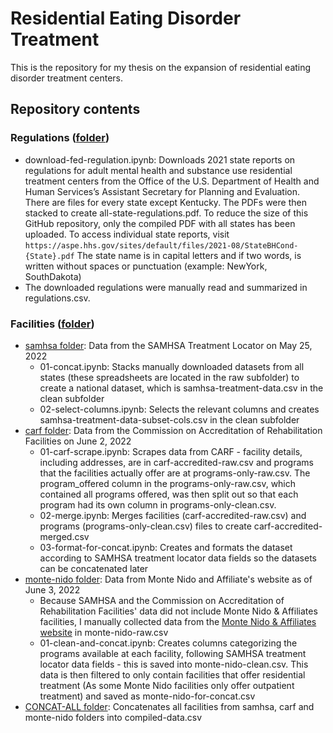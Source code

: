 # Residential Eating Disorder Treatment

This is the repository for my thesis on the expansion of residential eating disorder treatment centers.

## Repository contents
### Regulations ([folder](https://github.com/ilenapeng/residential-eating-disorder-treatment/tree/main/regulations))
* download-fed-regulation.ipynb: Downloads 2021 state reports on regulations for adult mental health and substance use residential treatment centers from the Office of the U.S. Department of Health and Human Services’s Assistant Secretary for Planning and Evaluation. There are files for every state except Kentucky. The PDFs were then stacked to create all-state-regulations.pdf. To reduce the size of this GitHub repository, only the compiled PDF with all states has been uploaded. To access individual state reports, visit ````https://aspe.hhs.gov/sites/default/files/2021-08/StateBHCond-{State}.pdf```` The state name is in capital letters and if two words, is written without spaces or punctuation (example: NewYork, SouthDakota)
* The downloaded regulations were manually read and summarized in regulations.csv.

### Facilities ([folder](https://github.com/ilenapeng/residential-eating-disorder-treatment/tree/main/facilities))
* [samhsa folder](https://github.com/ilenapeng/residential-eating-disorder-treatment/tree/main/facilities/samhsa): Data from the SAMHSA Treatment Locator on May 25, 2022
    * 01-concat.ipynb: Stacks manually downloaded datasets from all states (these spreadsheets are located in the raw subfolder) to create a national dataset, which is samhsa-treatment-data.csv in the clean subfolder
    * 02-select-columns.ipynb: Selects the relevant columns and creates samhsa-treatment-data-subset-cols.csv in the clean subfolder
* [carf folder](https://github.com/ilenapeng/residential-eating-disorder-treatment/tree/main/facilities/carf): Data from the Commission on Accreditation of Rehabilitation Facilities on June 2, 2022
    * 01-carf-scrape.ipynb: Scrapes data from CARF - facility details, including addresses, are in carf-accredited-raw.csv and programs that the facilities actually offer are at programs-only-raw.csv. The program_offered column in the programs-only-raw.csv, which contained all programs offered, was then split out so that each program had its own column in programs-only-clean.csv.
    * 02-merge.ipynb: Merges facilities (carf-accredited-raw.csv) and programs (programs-only-clean.csv) files to create carf-accredited-merged.csv
    * 03-format-for-concat.ipynb: Creates and formats the dataset according to SAMHSA treatment locator data fields so the datasets can be concatenated later
* [monte-nido folder](https://github.com/ilenapeng/residential-eating-disorder-treatment/tree/main/facilities/monte-nido): Data from Monte Nido and Affiliate's website as of June 3, 2022
    * Because SAMHSA and the Commission on Accreditation of Rehabilitation Facilities' data did not include Monte Nido & Affiliates facilities, I manually collected data from the [Monte Nido & Affiliates website](https://montenidoaffiliates.com/locations/) in monte-nido-raw.csv
    * 01-clean-and-concat.ipynb: Creates columns categorizing the programs available at each facility, following SAMHSA treatment locator data fields - this is saved into monte-nido-clean.csv. This data is then filtered to only contain facilities that offer residential treatment (As some Monte Nido facilities only offer outpatient treatment) and saved as monte-nido-for-concat.csv
* [CONCAT-ALL folder](https://github.com/ilenapeng/residential-eating-disorder-treatment/tree/main/facilities/CONCAT-ALL): Concatenates all facilities from samhsa, carf and monte-nido folders into compiled-data.csv
